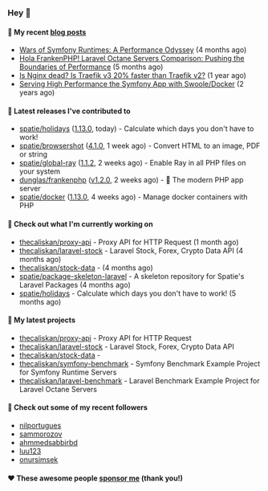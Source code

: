 ### Hey 👋

#### 📜 My recent [blog posts](https://caliskanemre.medium.com/)

- [Wars of Symfony Runtimes: A Performance Odyssey](https://medium.com/beyn-technology/wars-of-symfony-runtimes-a-performance-odyssey-7b0120e8f9e1?source=rss-cf41ab240584------2) (4 months ago)
- [Hola FrankenPHP! Laravel Octane Servers Comparison: Pushing the Boundaries of Performance](https://medium.com/beyn-technology/hola-frankenphp-laravel-octane-servers-comparison-pushing-the-boundaries-of-performance-d3e7ad8e652c?source=rss-cf41ab240584------2) (5 months ago)
- [Is Nginx dead? Is Traefik v3 20% faster than Traefik v2?](https://medium.com/beyn-technology/is-nginx-dead-is-traefik-v3-20-faster-than-traefik-v2-f28ffb7eed3e?source=rss-cf41ab240584------2) (1 year ago)
- [Serving High Performance the Symfony App with Swoole/Docker](https://medium.com/beyn-technology/serving-high-performance-the-symfony-app-with-swoole-docker-758d8f176889?source=rss-cf41ab240584------2) (2 years ago)

#### 🔭 Latest releases I've contributed to

- [spatie/holidays](https://github.com/spatie/holidays) ([1.13.0](https://github.com/spatie/holidays/releases/tag/1.13.0), today) - Calculate which days you don&#39;t have to work!
- [spatie/browsershot](https://github.com/spatie/browsershot) ([4.1.0](https://github.com/spatie/browsershot/releases/tag/4.1.0), 1 week ago) - Convert HTML to an image, PDF or string
- [spatie/global-ray](https://github.com/spatie/global-ray) ([1.1.2](https://github.com/spatie/global-ray/releases/tag/1.1.2), 2 weeks ago) - Enable Ray in all PHP files on your system
- [dunglas/frankenphp](https://github.com/dunglas/frankenphp) ([v1.2.0](https://github.com/dunglas/frankenphp/releases/tag/v1.2.0), 2 weeks ago) - 🧟 The modern PHP app server
- [spatie/docker](https://github.com/spatie/docker) ([1.13.0](https://github.com/spatie/docker/releases/tag/1.13.0), 4 weeks ago) - Manage docker containers with PHP

#### 👷 Check out what I'm currently working on

- [thecaliskan/proxy-api](https://github.com/thecaliskan/proxy-api) - Proxy API for HTTP Request (1 month ago)
- [thecaliskan/laravel-stock](https://github.com/thecaliskan/laravel-stock) - Laravel Stock, Forex, Crypto Data API (4 months ago)
- [thecaliskan/stock-data](https://github.com/thecaliskan/stock-data) -  (4 months ago)
- [spatie/package-skeleton-laravel](https://github.com/spatie/package-skeleton-laravel) - A skeleton repository for Spatie&#39;s Laravel Packages (4 months ago)
- [spatie/holidays](https://github.com/spatie/holidays) - Calculate which days you don&#39;t have to work! (5 months ago)

#### 🌱 My latest projects

- [thecaliskan/proxy-api](https://github.com/thecaliskan/proxy-api) - Proxy API for HTTP Request
- [thecaliskan/laravel-stock](https://github.com/thecaliskan/laravel-stock) - Laravel Stock, Forex, Crypto Data API
- [thecaliskan/stock-data](https://github.com/thecaliskan/stock-data) - 
- [thecaliskan/symfony-benchmark](https://github.com/thecaliskan/symfony-benchmark) - Symfony Benchmark Example Project for Symfony Runtime Servers 
- [thecaliskan/laravel-benchmark](https://github.com/thecaliskan/laravel-benchmark) - Laravel Benchmark Example Project for Laravel Octane Servers

#### 👯 Check out some of my recent followers

- [nilportugues](https://github.com/nilportugues)
- [sammorozov](https://github.com/sammorozov)
- [ahmmedsabbirbd](https://github.com/ahmmedsabbirbd)
- [luu123](https://github.com/luu123)
- [onursimsek](https://github.com/onursimsek)

#### ❤️ These awesome people [sponsor me](https://github.com/sponsors/thecaliskan) (thank you!)

